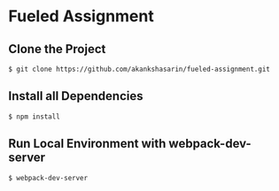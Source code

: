 # Fueled Assignment

## Clone the Project
```
$ git clone https://github.com/akankshasarin/fueled-assignment.git
```
## Install all Dependencies
```
$ npm install
```
## Run Local Environment with webpack-dev-server
```
$ webpack-dev-server
```
